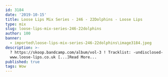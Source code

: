 ```yaml
---
id: 3184
date: '2019-10-15'
title: Loose Lips Mix Series - 246 - 22Dolphins - Loose Lips
type: mix
slug: loose-lips-mix-series-246-22dolphins
author: 100
banner:
  - imported\loose-lips-mix-series-246-22dolphins\image3184.jpeg
description: >-
  ? https://skoop.bandcamp.com/album/vol-3 ! Tracklist: -undisclosed-
  www.loose-lips.co.uk [...]Read More...
published: true
tags: Wow
---
```

